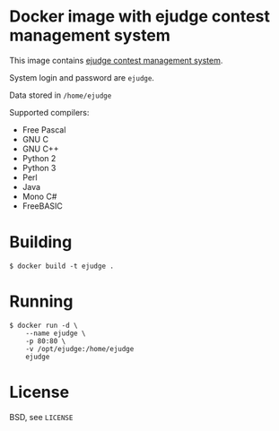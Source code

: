 Docker image with ejudge contest management system
==================================================

This image contains [ejudge contest management system](https://ejudge.ru).

System login and password are `ejudge`.

Data stored in `/home/ejudge`

Supported compilers:

* Free Pascal
* GNU C
* GNU C++
* Python 2
* Python 3
* Perl
* Java
* Mono C#
* FreeBASIC

Building
========

    $ docker build -t ejudge .
    
Running
=======

    $ docker run -d \
        --name ejudge \
        -p 80:80 \
        -v /opt/ejudge:/home/ejudge
        ejudge

License
=======

BSD, see `LICENSE`
